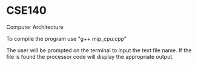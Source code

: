 # CSE140
Computer Architecture

To compile the program use "g++ mip_cpu.cpp"

The user will be prompted on the terminal to input the text file name.
If the file is found the processor code will display the appropriate output.
